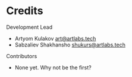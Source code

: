 # Credits


Development Lead
* Artyom Kulakov <art@artlabs.tech>
* Sabzaliev Shakhansho <shukurs@artlabs.tech> 



Contributors
* None yet. Why not be the first?
